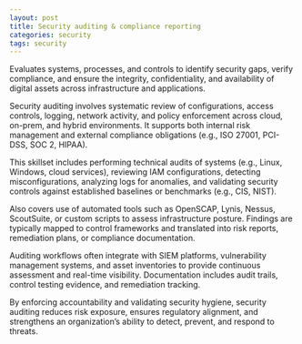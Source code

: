 ```yaml
---
layout: post
title: Security auditing & compliance reporting
categories: security
tags: security
---
```


Evaluates systems, processes, and controls to identify security gaps, verify compliance, and ensure the integrity, confidentiality, and availability of digital assets across infrastructure and applications.

<!--more-->

Security auditing involves systematic review of configurations, access controls, logging, network activity, and policy enforcement across cloud, on-prem, and hybrid environments. It supports both internal risk management and external compliance obligations (e.g., ISO 27001, PCI-DSS, SOC 2, HIPAA).

This skillset includes performing technical audits of systems (e.g., Linux, Windows, cloud services), reviewing IAM configurations, detecting misconfigurations, analyzing logs for anomalies, and validating security controls against established baselines or benchmarks (e.g., CIS, NIST).

Also covers use of automated tools such as OpenSCAP, Lynis, Nessus, ScoutSuite, or custom scripts to assess infrastructure posture. Findings are typically mapped to control frameworks and translated into risk reports, remediation plans, or compliance documentation.

Auditing workflows often integrate with SIEM platforms, vulnerability management systems, and asset inventories to provide continuous assessment and real-time visibility. Documentation includes audit trails, control testing evidence, and remediation tracking.

By enforcing accountability and validating security hygiene, security auditing reduces risk exposure, ensures regulatory alignment, and strengthens an organization’s ability to detect, prevent, and respond to threats.